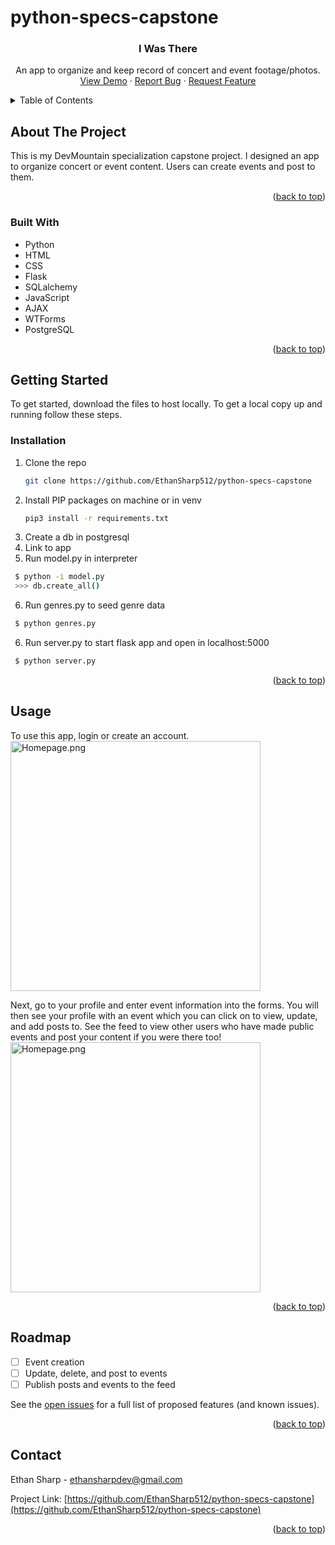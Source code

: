 # python-specs-capstone
<div id="top"></div>


<h3 align="center">I Was There</h3>

  <p align="center">
    An app to organize and keep record of concert and event footage/photos.
    <br />
    <a href="https://github.com/EthanSharp512/python-specs-capstone><strong>Explore the docs »</strong></a>
    <br />
    <br />
    <a href="https://github.com/EthanSharp512/python-specs-capstone">View Demo</a>
    ·
    <a href="https://github.com/EthanSharp512/python-specs-capstone/issues">Report Bug</a>
    ·
    <a href="https://github.com/EthanSharp512/python-specs-capstone/issues">Request Feature</a>
  </p>
</div>



<!-- TABLE OF CONTENTS -->
<details>
  <summary>Table of Contents</summary>
  <ol>
    <li>
      <a href="#about-the-project">About The Project</a>
      <ul>
        <li><a href="#built-with">Built With</a></li>
      </ul>
    </li>
    <li>
      <a href="#getting-started">Getting Started</a>
      <ul>
        <li><a href="#installation">Installation</a></li>
      </ul>
    </li>
    <li><a href="#usage">Usage</a></li>
    <li><a href="#roadmap">Roadmap</a></li>
    <li><a href="#contact">Contact</a></li>
  </ol>
</details>



<!-- ABOUT THE PROJECT -->
## About The Project

This is my DevMountain specialization capstone project. I designed an app to organize concert or event content. Users can create events and post to them.

<p align="right">(<a href="#top">back to top</a>)</p>



### Built With

* Python
* HTML
* CSS
* Flask
* SQLalchemy
* JavaScript
* AJAX
* WTForms
* PostgreSQL


<p align="right">(<a href="#top">back to top</a>)</p>



<!-- GETTING STARTED -->
## Getting Started

To get started, download the files to host locally.
To get a local copy up and running follow these steps.


### Installation


1. Clone the repo
   ```sh
   git clone https://github.com/EthanSharp512/python-specs-capstone
   ```
2. Install PIP packages on machine or in venv
   ```sh
   pip3 install -r requirements.txt 
   ```
3. Create a db in postgresql
4. Link to app
5. Run model.py in interpreter
  ```sh
   $ python -i model.py
   >>> db.create_all()
   ```
6. Run genres.py to seed genre data
  ```sh
   $ python genres.py
   ```
6. Run server.py to start flask app and open in localhost:5000
  ```sh
   $ python server.py
   ```
<p align="right">(<a href="#top">back to top</a>)</p>


<!-- USAGE EXAMPLES -->
## Usage

To use this app, login or create an account. <br>
<img src="PokerTrackerInfo/Homepage.png" alt="Homepage.png" height="400">

Next, go to your profile and enter event information into the forms. You will then see your profile with an event which you can click on to view, update, and add posts to. See the feed to view other users who have made public events and post your content if you were there too!<br>
<img src="PokerTrackerInfo/Profilepage.png" alt="Homepage.png" height="400">


<p align="right">(<a href="#top">back to top</a>)</p>



<!-- ROADMAP -->
## Roadmap

- [ ] Event creation
- [ ] Update, delete, and post to events
- [ ] Publish posts and events to the feed

See the [open issues](https://github.com/EthanSharp512/python-specs-capstone) for a full list of proposed features (and known issues).

<p align="right">(<a href="#top">back to top</a>)</p>



<!-- CONTACT -->
## Contact

Ethan Sharp - ethansharpdev@gmail.com

Project Link: [https://github.com/EthanSharp512/python-specs-capstone](https://github.com/EthanSharp512/python-specs-capstone)

<p align="right">(<a href="#top">back to top</a>)</p>
